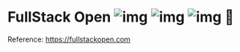 # FullStack Open  ![img](https://img.shields.io/npm/v/npm?color=red)  ![img](https://img.shields.io/badge/node-v16.14.2-brightgreen)  ![img](https://img.shields.io/badge/buhohacker-Fullstack-blue) 🦉
Reference: https://fullstackopen.com
